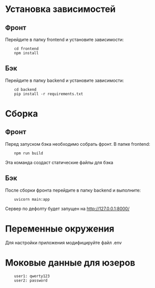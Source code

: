 # Установка зависимостей
## Фронт
Перейдите в папку frontend и установите зависимости:
```
    cd frontend
    npm install
```
## Бэк
Перейдите в папку backend и установите зависимости:
```
    cd backend
    pip install -r requirements.txt
```

# Сборка
## Фронт
Перед запуском бэка необходимо собрать фронт. В папке frontend:
```
    npm run build
```
Эта команда создаст статические файлы для бэка
## Бэк
После сборки фронта перейдите в папку backend и выполните:
```
    uvicorn main:app
```
Сервер по дефолту будет запущен на http://127.0.0.1:8000/

# Переменные окружения
Для настройки приложения модифицируйте файл .env

# Моковые данные для юзеров
```
    user1: qwerty123
    user2: password
```